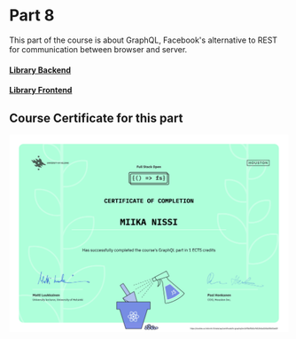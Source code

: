 # Part 8

This part of the course is about GraphQL, Facebook's alternative to REST for communication between browser and server.

#### [Library Backend](./library)

#### [Library Frontend](./library-frontend)

## Course Certificate for this part

<p align="center"><img height="60%" width="100%" src="../certificates/certificate-graphql.png" alt="GraphQL Certificate"></p>

